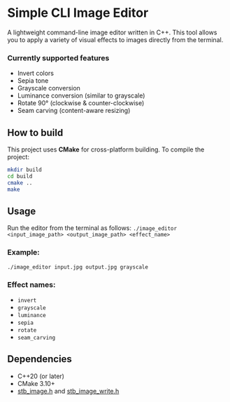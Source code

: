 # Simple CLI Image Editor

A lightweight command-line image editor written in C++. This tool allows you to apply a variety of visual effects to images directly from the terminal.

### Currently supported features

- Invert colors
- Sepia tone
- Grayscale conversion
- Luminance conversion (similar to grayscale)
- Rotate 90° (clockwise & counter-clockwise)
- Seam carving (content-aware resizing)

## How to build

This project uses **CMake** for cross-platform building. To compile the project:

```bash
mkdir build
cd build
cmake ..
make
```

## Usage

Run the editor from the terminal as follows: `./image_editor <input_image_path> <output_image_path> <effect_name>`

### Example:

`./image_editor input.jpg output.jpg grayscale`

### Effect names:

- `invert`
- `grayscale`
- `luminance`
- `sepia`
- `rotate`
- `seam_carving`

## Dependencies

- C++20 (or later)
- CMake 3.10+
- [stb_image.h](https://github.com/nothings/stb/blob/master/stb_image.h) and [stb_image_write.h](https://github.com/nothings/stb/blob/master/stb_image_write.h)
